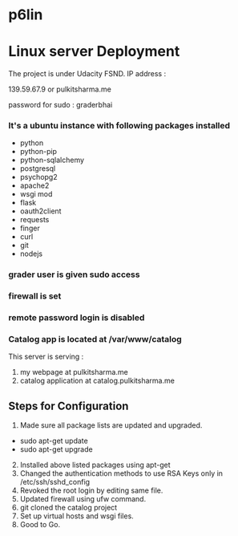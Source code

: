 # p6lin
# Linux server Deployment

The project is under Udacity FSND.
IP address :

139.59.67.9 or pulkitsharma.me

password for sudo : graderbhai

### It's a ubuntu instance with following packages installed
- python
- python-pip
- python-sqlalchemy
- postgresql
- psychopg2
- apache2
- wsgi mod
- flask
- oauth2client
- requests
- finger
- curl
- git
- nodejs

### grader user is given sudo access
### firewall is set
### remote password login is disabled
### Catalog app is located at /var/www/catalog

This server is serving :
1. my webpage at pulkitsharma.me
2. catalog application at catalog.pulkitsharma.me

## Steps for Configuration
1. Made sure all package lists are updated and upgraded.
- sudo apt-get update
- sudo apt-get upgrade
2. Installed above listed packages using apt-get
3. Changed the authentication methods to use RSA Keys only in /etc/ssh/sshd_config
4. Revoked the root login by editing same file.
5. Updated firewall using ufw command.
6. git cloned the catalog project
7. Set up virtual hosts and wsgi files.
8. Good to Go.
